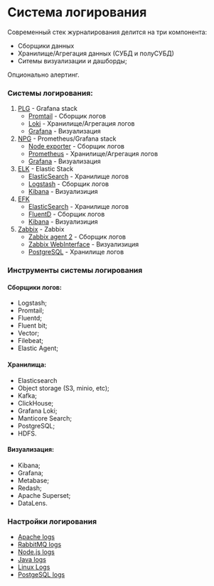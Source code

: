 # Система логирования

Современный стек журналирования делится на три компонента:

- Сборщики данных
- Хранилище/Агрегация данных (СУБД и полуСУБД)
- Ситемы визуализации и дашборды;

Опционально алертинг.

### Системы логирования:

1. [PLG](https://grafana.com/products/cloud/logs/) - Grafana stack
    - [Promtail](https://grafana.com/docs/loki/latest/send-data/promtail/) - Сборщик логов
    - [Loki](https://grafana.com/docs/loki/latest/) - Хранилище/Агрегация логов
    - [Grafana](https://grafana.com/docs/grafana/latest/) - Визуализация
2. [NPG](https://grafana.com/products/cloud/logs/) - Prometheus/Grafana stack
    - [Node exporter](https://prometheus.io/docs/guides/node-exporter/) - Сборщик логов
    - [Prometheus](https://prometheus.io/docs/introduction/overview/) - Хранилище/Агрегация логов
    - [Grafana](https://grafana.com/docs/grafana/latest/) - Визуализация
3. [ELK](https://www.elastic.co/elastic-stack) - Elastic Stack
    - [ElasticSearch](https://www.elastic.co/elasticsearch) - Хранилище логов
    - [Logstash](https://www.elastic.co/logstash) - Сборщик логов
    - [Kibana](https://www.elastic.co/kibana) - Визуализиция
4. [EFK](https://github.com/giefferre/EFK-stack)
    - [ElasticSearch](https://www.elastic.co/elasticsearch) - Хранилище логов
    - [FluentD](https://www.fluentd.org/) - Сборщик логов
    - [Kibana](https://www.elastic.co/kibana) - Визуализиция
5. [Zabbix](https://www.zabbix.com/ru) - Zabbix
   - [Zabbix agent 2](https://www.zabbix.com/documentation/6.4/ru/manual/concepts/agent2) - Сборщик логов
   - [Zabbix WebInterface](https://www.zabbix.com/documentation/6.4/ru/manual/web_interface) - Визуализиция
   - [PostgreSQL](https://www.zabbix.com/documentation/6.4/ru/manual/installation/install_from_packages/debian_ubuntu) - Хранилище логов

### Инструменты системы логирования

#### Сборщики логов:

- Logstash;
- Promtail;
- Fluentd;
- Fluent bit;
- Vector;
- Filebeat;
- Elastic Agent;

#### Хранилища:

- Elasticsearch
- Object storage (S3, minio, etc);
- Kafka;
- ClickHouse;
- Grafana Loki;
- Manticore Search;
- PostgreSQL;
- HDFS.

#### Визуализация:

- Kibana;
- Grafana;
- Metabase;
- Redash;
- Apache Superset;
- DataLens.

### Настройки логирования

- [Apache logs](https://sematext.com/blog/apache-logs/)
- [RabbitMQ logs](https://sematext.com/blog/rabbitmq-logs/)
- [Node.js logs](https://sematext.com/blog/node-js-logging/)
- [Java logs](https://sematext.com/blog/java-logging/)
- [Linux Logs](https://sematext.com/blog/linux-logs/)
- [PostgeSQL logs](https://sematext.com/blog/postgresql-logs/)
